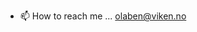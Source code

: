 
- 📫 How to reach me ... olaben@viken.no

<!---
Olahben/Olahben is a ✨ special ✨ repository because its `README.md` (this file) appears on your GitHub profile.
You can click the Preview link to take a look at your changes.
--->
